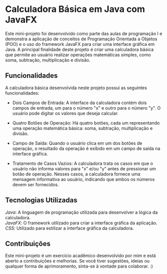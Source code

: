 # Calculadora Básica em Java com JavaFX
Este mini-projeto foi desenvolvido como parte das aulas de programação I e demonstra a aplicação de conceitos de Programação Orientada a Objetos (POO) e o uso do framework JavaFX para criar uma interface gráfica em Java. A principal finalidade deste projeto é criar uma calculadora básica que permite ao usuário realizar operações matemáticas simples, como soma, subtração, multiplicação e divisão.

## Funcionalidades
A calculadora básica desenvolvida neste projeto possui as seguintes funcionalidades:

* Dois Campos de Entrada: A interface da calculadora contém dois campos de entrada, um para o número "x" e outro para o número "y". O usuário pode digitar os valores que deseja calcular.

* Quatro Botões de Operação: Há quatro botões, cada um representando uma operação matemática básica: soma, subtração, multiplicação e divisão.

* Campo de Saída: Quando o usuário clica em um dos botões de operação, o resultado da operação é exibido em um campo de saída na interface gráfica.

* Tratamento de Casos Vazios: A calculadora trata os casos em que o usuário não informa valores para "x" e/ou "y" antes de pressionar um botão de operação. Nesses casos, a calculadora fornece uma mensagem informativa ao usuário, indicando que ambos os números devem ser fornecidos.

## Tecnologias Utilizadas
*Java*: A linguagem de programação utilizada para desenvolver a lógica da calculadora.  
*JavaFX*: O framework utilizado para criar a interface gráfica da aplicação.
*CSS*: Utilizado para estilizar a interface gráfica da calculadora.

## Contribuições
Este mini-projeto é um exercício acadêmico desenvolvido por mim e está aberto a contribuições e melhorias. Se você tiver sugestões, ideias ou qualquer forma de aprimoramento, sinta-se à vontade para colaborar. :)


